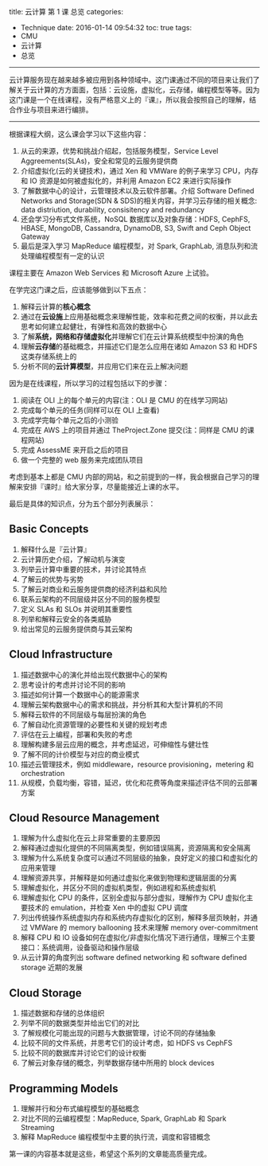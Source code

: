 title: 云计算 第 1 课 总览
categories:
- Technique
date: 2016-01-14 09:54:32
toc: true
tags:
- CMU
- 云计算
- 总览
---

云计算服务现在越来越多被应用到各种领域中。这门课通过不同的项目来让我们了解关于云计算的方方面面，包括：云设施，虚拟化，云存储，编程模型等等。因为这门课是一个在线课程，没有严格意义上的『课』，所以我会按照自己的理解，结合作业与项目来进行编排。

<!-- more -->

---

根据课程大纲，这么课会学习以下这些内容：

1. 从云的来源，优势和挑战介绍起，包括服务模型，Service Level Aggreements(SLAs)，安全和常见的云服务提供商
2. 介绍虚拟化(云的关键技术)，通过 Xen 和 VMWare 的例子来学习 CPU，内存和 IO 资源是如何被虚拟化的，并利用 Amazon EC2 来进行实际操作
3. 了解数据中心的设计，云管理技术以及云软件部署。介绍 Software Defined Networks and Storage(SDN & SDS)的相关内容，并学习云存储的相关概念: data distriution, durability, consisitency and redundancy
4. 还会学习分布式文件系统，NoSQL 数据库以及对象存储：HDFS, CephFS, HBASE, MongoDB, Cassandra, DynamoDB, S3, Swift and Ceph Object Gateway
5. 最后是深入学习 MapReduce 编程模型，对 Spark, GraphLab, 消息队列和流处理编程模型有一定的认识

课程主要在 Amazon Web Services 和 Microsoft Azure 上试验。

在学完这门课之后，应该能够做到以下五点：

1. 解释云计算的**核心概念**
2. 通过在**云设施**上应用基础概念来理解性能，效率和花费之间的权衡，并以此去思考如何建立起健壮，有弹性和高效的数据中心
3. 了解**系统，网络和存储虚拟化**并理解它们在云计算系统模型中扮演的角色
4. 理解**云存储**的基础概念，并描述它们是怎么应用在诸如 Amazon S3 和 HDFS 这类存储系统上的
5. 分析不同的**云计算模型**，并应用它们来在云上解决问题

因为是在线课程，所以学习的过程包括以下的步骤：

1. 阅读在 OLI 上的每个单元的内容(注：OLI 是 CMU 的在线学习网站)
2. 完成每个单元的任务(同样可以在 OLI 上查看)
3. 完成学完每个单元之后的小测验
4. 完成在 AWS 上的项目并通过 TheProject.Zone 提交(注：同样是 CMU 的课程网站)
5. 完成 AssessME 来开启之后的项目
6. 做一个完整的 web 服务来完成团队项目

考虑到基本上都是 CMU 内部的网站，和之前提到的一样，我会根据自己学习的理解来安排『课时』给大家分享，尽量能接近上课的水平。

最后是具体的知识点，分为五个部分列表展示：

## Basic Concepts

1. 解释什么是『云计算』
2. 云计算历史介绍，了解动机与演变
3. 列举云计算中重要的技术，并讨论其特点
4. 了解云的优势与劣势
5. 了解云对商业和云服务提供商的经济利益和风险
6. 联系云架构的不同层级并区分不同的服务模型
7. 定义 SLAs 和 SLOs 并说明其重要性
8. 列举和解释云安全的各类威胁
9. 给出常见的云服务提供商与其云架构

## Cloud Infrastructure

1. 描述数据中心的演化并给出现代数据中心的架构
2. 思考设计的考虑并讨论不同的影响
3. 描述如何计算一个数据中心的能源需求
4. 理解云架构数据中心的需求和挑战，并分析其和大型计算机的不同
5. 解释云软件的不同层级与每层扮演的角色
6. 了解自动化资源管理的必要性和关键的规划考虑
7. 评估在云上编程，部署和失败的考虑
8. 理解构建多层云应用的概念，并考虑延迟，可伸缩性与健壮性
9. 了解不同的计价模型与对应的商业模式
10. 描述云管理技术，例如 middleware，resource provisioning，metering 和 orchestration
11. 从规模，负载均衡，容错，延迟，优化和花费等角度来描述评估不同的云部署方案

## Cloud Resource Management

1. 理解为什么虚拟化在云上非常重要的主要原因
2. 解释通过虚拟化提供的不同隔离类型，例如错误隔离，资源隔离和安全隔离
3. 理解为什么系统复杂度可以通过不同层级的抽象，良好定义的接口和虚拟化的应用来管理
4. 理解资源共享，并解释是如何通过虚拟化来做到物理和逻辑层面的分离
5. 理解虚拟化，并区分不同的虚拟机类型，例如进程和系统虚拟机
6. 理解虚拟化 CPU 的条件，区别全虚拟与部分虚拟，理解作为 CPU 虚拟化主要技术的 emulation，并检查 Xen 中的虚拟 CPU 调度
7. 列出传统操作系统虚拟内存和系统内存虚拟化的区别，解释多层页映射，并通过 VMWare 的 memory ballooning 技术来理解 memory over-commitment
8. 解释 CPU 和 IO 设备如何在虚拟化/非虚拟化情况下进行通信，理解三个主要接口：系统调用，设备驱动和操作层级
9. 从云计算的角度列出 software defined networking 和 software defined storage 近期的发展

## Cloud Storage

1. 描述数据和存储的总体组织
2. 列举不同的数据类型并给出它们的对比
3. 了解规模化可能出现的问题与大数据管理，讨论不同的存储抽象
4. 比较不同的文件系统，并思考它们的设计考虑，如 HDFS vs CephFS
5. 比较不同的数据库并讨论它们的设计权衡
6. 了解云对象存储的概念，列举数据存储中所用的 block devices

## Programming Models

1. 理解并行和分布式编程模型的基础概念
2. 对比不同的云编程模型：MapReduce, Spark, GraphLab 和 Spark Streaming
3. 解释 MapReduce 编程模型中主要的执行流，调度和容错概念

第一课的内容基本就是这些，希望这个系列的文章能高质量完成。

